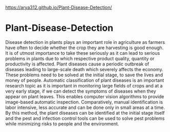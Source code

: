https://arya312.github.io/Plant-Disease-Detection/

# Plant-Disease-Detection

Disease detection in plants plays an important role in agriculture as farmers have often to decide whether the crop they are harvesting is good enough. It is of utmost importance to take these seriously as it can lead to serious problems in plants due to which respective product quality, quantity or productivity is affected. Plant diseases cause a periodic outbreak of diseases leading to large-scale death which severely affects the economy. These problems need to be solved at the initial stage, to save the lives and money of people. Automatic classification of plant diseases is an important research topic as it is important in monitoring large fields of crops and at a very early stage, if we can detect the symptoms of diseases when they appear on plant leaves. This enables computer vision algorithms to provide image-based automatic inspection. Comparatively, manual identification is labor intensive, less accurate and can be done only in small areas at a time. By this method, the plant diseases can be identified at the initial stage itself and the pest and infection control tools can be used to solve pest problems while minimizing risks to people and the environment.
